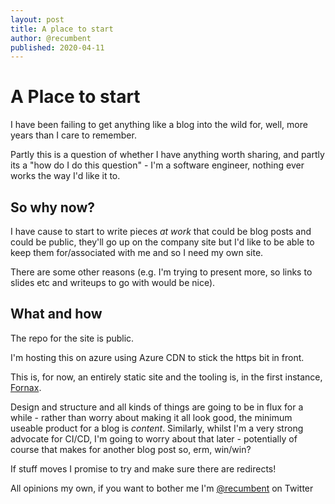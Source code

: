 ```yaml
---
layout: post
title: A place to start
author: @recumbent
published: 2020-04-11
---
```

# A Place to start

I have been failing to get anything like a blog into the wild for, well, more years than I care to remember.

Partly this is a question of whether I have anything worth sharing, and partly its a "how do I do this question" - I'm a software engineer, nothing ever works the way I'd like it to.

## So why now?

I have cause to start to write pieces _at work_ that could be blog posts and could be public, they'll go up on the company site but I'd like to be able to keep them for/associated with me and so I need my own site.

There are some other reasons (e.g. I'm trying to present more, so links to slides etc and writeups to go with would be nice).

## What and how

The repo for the site is public.

I'm hosting this on azure using Azure CDN to stick the https bit in front.

This is, for now, an entirely static site and the tooling is, in the first instance, [Fornax](https://ionide.io/Tools/fornax.html).

Design and structure and all kinds of things are going to be in flux for a while - rather than worry about making it all look good, the minimum useable product for a blog is _content_. Similarly, whilst I'm a very strong advocate for CI/CD, I'm going to worry about that later - potentially of course that makes for another blog post so, erm, win/win?

If stuff moves I promise to try and make sure there are redirects!

All opinions my own, if you want to bother me I'm  [@recumbent](https://twitter.com/recumbent) on Twitter